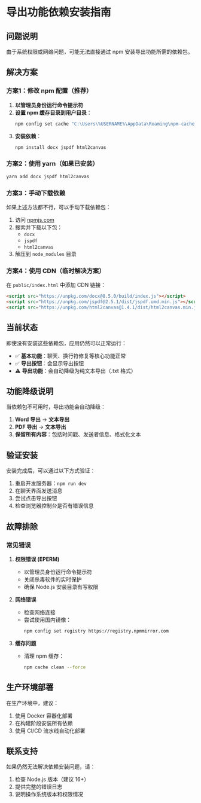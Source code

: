 # 导出功能依赖安装指南

## 问题说明

由于系统权限或网络问题，可能无法直接通过 npm 安装导出功能所需的依赖包。

## 解决方案

### 方案1：修改 npm 配置（推荐）

1. **以管理员身份运行命令提示符**
2. **设置 npm 缓存目录到用户目录**：
   ```bash
   npm config set cache "C:\Users\%USERNAME%\AppData\Roaming\npm-cache" --global
   ```
3. **安装依赖**：
   ```bash
   npm install docx jspdf html2canvas
   ```

### 方案2：使用 yarn（如果已安装）

```bash
yarn add docx jspdf html2canvas
```

### 方案3：手动下载依赖

如果上述方法都不行，可以手动下载依赖包：

1. 访问 [npmjs.com](https://www.npmjs.com/)
2. 搜索并下载以下包：
   - `docx`
   - `jspdf` 
   - `html2canvas`
3. 解压到 `node_modules` 目录

### 方案4：使用 CDN（临时解决方案）

在 `public/index.html` 中添加 CDN 链接：

```html
<script src="https://unpkg.com/docx@8.5.0/build/index.js"></script>
<script src="https://unpkg.com/jspdf@2.5.1/dist/jspdf.umd.min.js"></script>
<script src="https://unpkg.com/html2canvas@1.4.1/dist/html2canvas.min.js"></script>
```

## 当前状态

即使没有安装这些依赖包，应用仍然可以正常运行：

- ✅ **基本功能**：聊天、换行符修复等核心功能正常
- ✅ **导出按钮**：会显示导出按钮
- ⚠️ **导出功能**：会自动降级为纯文本导出（.txt 格式）

## 功能降级说明

当依赖包不可用时，导出功能会自动降级：

1. **Word 导出** → **文本导出**
2. **PDF 导出** → **文本导出**
3. **保留所有内容**：包括时间戳、发送者信息、格式化文本

## 验证安装

安装完成后，可以通过以下方式验证：

1. 重启开发服务器：`npm run dev`
2. 在聊天界面发送消息
3. 尝试点击导出按钮
4. 检查浏览器控制台是否有错误信息

## 故障排除

### 常见错误

1. **权限错误 (EPERM)**
   - 以管理员身份运行命令提示符
   - 关闭杀毒软件的实时保护
   - 确保 Node.js 安装目录有写权限

2. **网络错误**
   - 检查网络连接
   - 尝试使用国内镜像：
     ```bash
     npm config set registry https://registry.npmmirror.com
     ```

3. **缓存问题**
   - 清理 npm 缓存：
     ```bash
     npm cache clean --force
     ```

## 生产环境部署

在生产环境中，建议：

1. 使用 Docker 容器化部署
2. 在构建阶段安装所有依赖
3. 使用 CI/CD 流水线自动化部署

## 联系支持

如果仍然无法解决依赖安装问题，请：

1. 检查 Node.js 版本（建议 16+）
2. 提供完整的错误日志
3. 说明操作系统版本和权限情况
